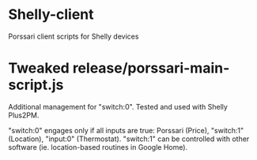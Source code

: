 # Shelly-client
Porssari client scripts for Shelly devices

# Tweaked release/porssari-main-script.js
Additional management for "switch:0".
Tested and used with Shelly Plus2PM.

"switch:0" engages only if all inputs are true: Porssari (Price), "switch:1" (Location), "input:0" (Thermostat).
"switch:1" can be controlled with other software (ie. location-based routines in Google Home).
